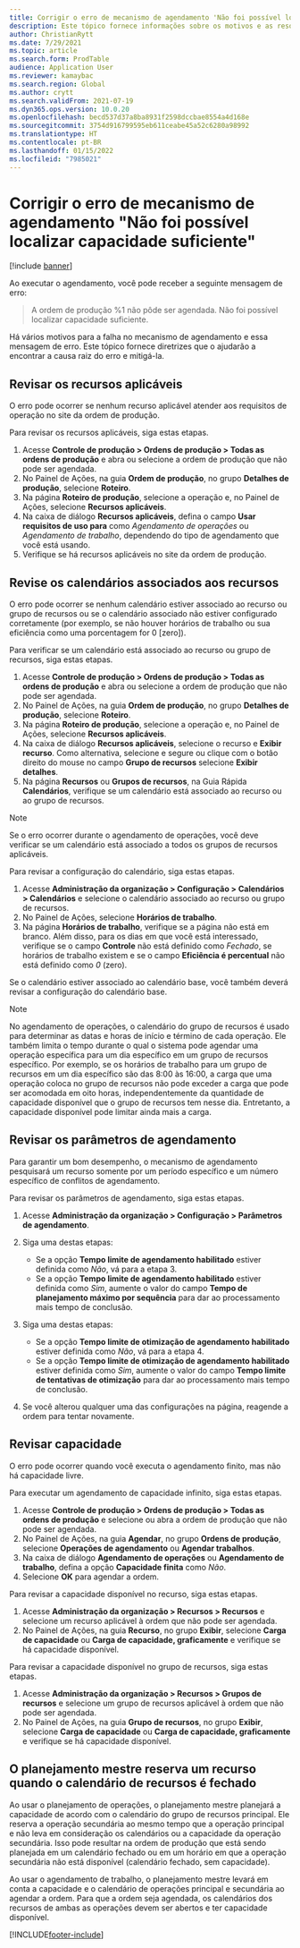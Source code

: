```yaml
---
title: Corrigir o erro de mecanismo de agendamento 'Não foi possível localizar capacidade suficiente'
description: Este tópico fornece informações sobre os motivos e as resoluções para "Não foi possível agendar a ordem de produção %1. Não foi possível localizar capacidade suficiente".
author: ChristianRytt
ms.date: 7/29/2021
ms.topic: article
ms.search.form: ProdTable
audience: Application User
ms.reviewer: kamaybac
ms.search.region: Global
ms.author: crytt
ms.search.validFrom: 2021-07-19
ms.dyn365.ops.version: 10.0.20
ms.openlocfilehash: becd537d37a8ba8931f2598dccbae8554a4d168e
ms.sourcegitcommit: 3754d916799595eb611ceabe45a52c6280a98992
ms.translationtype: HT
ms.contentlocale: pt-BR
ms.lasthandoff: 01/15/2022
ms.locfileid: "7985021"
---
```

# <a name="fix-the-not-enough-capacity-could-be-found-scheduling-engine-error"></a>Corrigir o erro de mecanismo de agendamento "Não foi possível localizar capacidade suficiente"

[!include [banner](../includes/banner.md)]

Ao executar o agendamento, você pode receber a seguinte mensagem de erro:

> A ordem de produção %1 não pôde ser agendada. Não foi possível localizar capacidade suficiente.

Há vários motivos para a falha no mecanismo de agendamento e essa mensagem de erro. Este tópico fornece diretrizes que o ajudarão a encontrar a causa raiz do erro e mitigá-la.

## <a name="review-the-applicable-resources"></a>Revisar os recursos aplicáveis

O erro pode ocorrer se nenhum recurso aplicável atender aos requisitos de operação no site da ordem de produção.

Para revisar os recursos aplicáveis, siga estas etapas.

1. Acesse **Controle de produção \> Ordens de produção \> Todas as ordens de produção** e abra ou selecione a ordem de produção que não pode ser agendada.
1. No Painel de Ações, na guia **Ordem de produção**, no grupo **Detalhes de produção**, selecione **Roteiro**.
1. Na página **Roteiro de produção**, selecione a operação e, no Painel de Ações, selecione **Recursos aplicáveis**.
1. Na caixa de diálogo **Recursos aplicáveis**, defina o campo **Usar requisitos de uso para** como *Agendamento de operações* ou *Agendamento de trabalho*, dependendo do tipo de agendamento que você está usando.
1. Verifique se há recursos aplicáveis no site da ordem de produção.

## <a name="review-the-calendars-that-are-associated-with-resources"></a>Revise os calendários associados aos recursos

O erro pode ocorrer se nenhum calendário estiver associado ao recurso ou grupo de recursos ou se o calendário associado não estiver configurado corretamente (por exemplo, se não houver horários de trabalho ou sua eficiência como uma porcentagem for 0 \[zero\]).

Para verificar se um calendário está associado ao recurso ou grupo de recursos, siga estas etapas.

1. Acesse **Controle de produção \> Ordens de produção \> Todas as ordens de produção** e abra ou selecione a ordem de produção que não pode ser agendada.
1. No Painel de Ações, na guia **Ordem de produção**, no grupo **Detalhes de produção**, selecione **Roteiro**.
1. Na página **Roteiro de produção**, selecione a operação e, no Painel de Ações, selecione **Recursos aplicáveis**.
1. Na caixa de diálogo **Recursos aplicáveis**, selecione o recurso e **Exibir recurso**. Como alternativa, selecione e segure ou clique com o botão direito do mouse no campo **Grupo de recursos** selecione **Exibir detalhes**.
1. Na página **Recursos** ou **Grupos de recursos**, na Guia Rápida **Calendários**, verifique se um calendário está associado ao recurso ou ao grupo de recursos.

> [!NOTE]
> Se o erro ocorrer durante o agendamento de operações, você deve verificar se um calendário está associado a todos os grupos de recursos aplicáveis.

Para revisar a configuração do calendário, siga estas etapas.

1. Acesse **Administração da organização \> Configuração \> Calendários \> Calendários** e selecione o calendário associado ao recurso ou grupo de recursos.
1. No Painel de Ações, selecione **Horários de trabalho**.
1. Na página **Horários de trabalho**, verifique se a página não está em branco. Além disso, para os dias em que você está interessado, verifique se o campo **Controle** não está definido como *Fechado*, se horários de trabalho existem e se o campo **Eficiência é percentual** não está definido como *0* (zero).

Se o calendário estiver associado ao calendário base, você também deverá revisar a configuração do calendário base.

> [!NOTE]
> No agendamento de operações, o calendário do grupo de recursos é usado para determinar as datas e horas de início e término de cada operação. Ele também limita o tempo durante o qual o sistema pode agendar uma operação específica para um dia específico em um grupo de recursos específico. Por exemplo, se os horários de trabalho para um grupo de recursos em um dia específico são das 8:00 às 16:00, a carga que uma operação coloca no grupo de recursos não pode exceder a carga que pode ser acomodada em oito horas, independentemente da quantidade de capacidade disponível que o grupo de recursos tem nesse dia. Entretanto, a capacidade disponível pode limitar ainda mais a carga.

## <a name="review-the-scheduling-parameters"></a>Revisar os parâmetros de agendamento

Para garantir um bom desempenho, o mecanismo de agendamento pesquisará um recurso somente por um período específico e um número específico de conflitos de agendamento.

Para revisar os parâmetros de agendamento, siga estas etapas.

1. Acesse **Administração da organização \> Configuração \> Parâmetros de agendamento**.
1. Siga uma destas etapas:

    - Se a opção **Tempo limite de agendamento habilitado** estiver definida como *Não*, vá para a etapa 3.
    - Se a opção **Tempo limite de agendamento habilitado** estiver definida como *Sim*, aumente o valor do campo **Tempo de planejamento máximo por sequência** para dar ao processamento mais tempo de conclusão.

1. Siga uma destas etapas:

    - Se a opção **Tempo limite de otimização de agendamento habilitado** estiver definida como *Não*, vá para a etapa 4.
    - Se a opção **Tempo limite de otimização de agendamento habilitado** estiver definida como *Sim*, aumente o valor do campo **Tempo limite de tentativas de otimização** para dar ao processamento mais tempo de conclusão.

1. Se você alterou qualquer uma das configurações na página, reagende a ordem para tentar novamente.

## <a name="review-capacity"></a>Revisar capacidade

O erro pode ocorrer quando você executa o agendamento finito, mas não há capacidade livre.

Para executar um agendamento de capacidade infinito, siga estas etapas.

1. Acesse **Controle de produção \> Ordens de produção \> Todas as ordens de produção** e selecione ou abra a ordem de produção que não pode ser agendada.
1. No Painel de Ações, na guia **Agendar**, no grupo **Ordens de produção**, selecione **Operações de agendamento** ou **Agendar trabalhos**.
1. Na caixa de diálogo **Agendamento de operações** ou **Agendamento de trabalho**, defina a opção **Capacidade finita** como *Não*.
1. Selecione **OK** para agendar a ordem.

Para revisar a capacidade disponível no recurso, siga estas etapas.

1. Acesse **Administração da organização \> Recursos \> Recursos** e selecione um recurso aplicável à ordem que não pode ser agendada.
1. No Painel de Ações, na guia **Recurso**, no grupo **Exibir**, selecione **Carga de capacidade** ou **Carga de capacidade, graficamente** e verifique se há capacidade disponível.

Para revisar a capacidade disponível no grupo de recursos, siga estas etapas.

1. Acesse **Administração da organização \> Recursos \> Grupos de recursos** e selecione um grupo de recursos aplicável à ordem que não pode ser agendada.
1. No Painel de Ações, na guia **Grupo de recursos**, no grupo **Exibir**, selecione **Carga de capacidade** ou **Carga de capacidade, graficamente** e verifique se há capacidade disponível.

## <a name="master-planning-books-a-resource-when-the-resource-calendar-is-closed"></a>O planejamento mestre reserva um recurso quando o calendário de recursos é fechado

Ao usar o planejamento de operações, o planejamento mestre planejará a capacidade de acordo com o calendário do grupo de recursos principal. Ele reserva a operação secundária ao mesmo tempo que a operação principal e não leva em consideração os calendários ou a capacidade da operação secundária. Isso pode resultar na ordem de produção que está sendo planejada em um calendário fechado ou em um horário em que a operação secundária não está disponível (calendário fechado, sem capacidade).

Ao usar o agendamento de trabalho, o planejamento mestre levará em conta a capacidade e o calendário de operações principal e secundária ao agendar a ordem. Para que a ordem seja agendada, os calendários dos recursos de ambas as operações devem ser abertos e ter capacidade disponível.

[!INCLUDE[footer-include](../../includes/footer-banner.md)]

